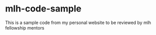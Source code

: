 # mlh-code-sample
This is a sample code from my personal website to be reviewed by mlh fellowship mentors
